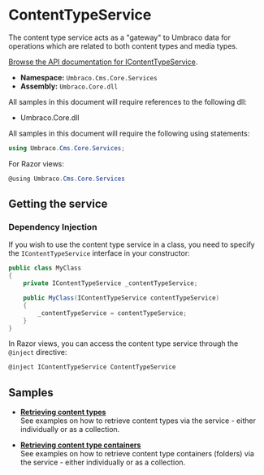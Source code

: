 # ContentTypeService

The content type service acts as a "gateway" to Umbraco data for operations which are related to both content types and media types.

[Browse the API documentation for IContentTypeService](https://apidocs.umbraco.com/v13/csharp/api/Umbraco.Cms.Core.Services.IContentTypeService.html).

 * **Namespace:** `Umbraco.Cms.Core.Services`
 * **Assembly:** `Umbraco.Core.dll`

All samples in this document will require references to the following dll:

* Umbraco.Core.dll

All samples in this document will require the following using statements:

```csharp
using Umbraco.Cms.Core.Services;
```

For Razor views:
```csharp
@using Umbraco.Cms.Core.Services
```

## Getting the service

### Dependency Injection

If you wish to use the content type service in a class, you need to specify the `IContentTypeService` interface in your constructor:

```csharp
public class MyClass
{
    private IContentTypeService _contentTypeService;

    public MyClass(IContentTypeService contentTypeService)
    {
        _contentTypeService = contentTypeService;
    }
}
```

In Razor views, you can access the content type service through the `@inject` directive:

```csharp
@inject IContentTypeService ContentTypeService
```

## Samples

* [**Retrieving content types**](retrieving-content-types.md)<br />See examples on how to retrieve content types via the service - either individually or as a collection.

* [**Retrieving content type containers**](retrieving-content-type-containers.md)<br />See examples on how to retrieve content type containers (folders) via the service - either individually or as a collection.
